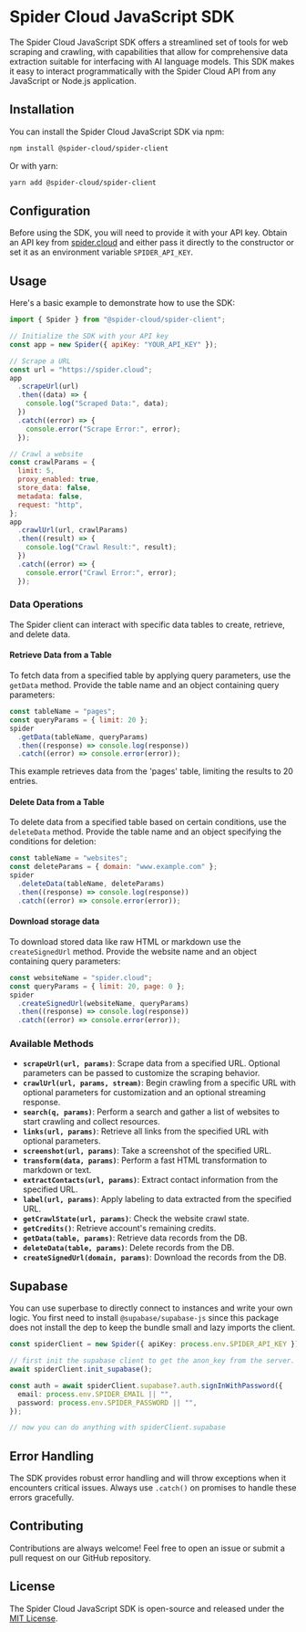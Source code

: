 # Spider Cloud JavaScript SDK

The Spider Cloud JavaScript SDK offers a streamlined set of tools for web scraping and crawling, with capabilities that allow for comprehensive data extraction suitable for interfacing with AI language models. This SDK makes it easy to interact programmatically with the Spider Cloud API from any JavaScript or Node.js application.

## Installation

You can install the Spider Cloud JavaScript SDK via npm:

```bash
npm install @spider-cloud/spider-client
```

Or with yarn:

```bash
yarn add @spider-cloud/spider-client
```

## Configuration

Before using the SDK, you will need to provide it with your API key. Obtain an API key from [spider.cloud](https://spider.cloud) and either pass it directly to the constructor or set it as an environment variable `SPIDER_API_KEY`.

## Usage

Here's a basic example to demonstrate how to use the SDK:

```javascript
import { Spider } from "@spider-cloud/spider-client";

// Initialize the SDK with your API key
const app = new Spider({ apiKey: "YOUR_API_KEY" });

// Scrape a URL
const url = "https://spider.cloud";
app
  .scrapeUrl(url)
  .then((data) => {
    console.log("Scraped Data:", data);
  })
  .catch((error) => {
    console.error("Scrape Error:", error);
  });

// Crawl a website
const crawlParams = {
  limit: 5,
  proxy_enabled: true,
  store_data: false,
  metadata: false,
  request: "http",
};
app
  .crawlUrl(url, crawlParams)
  .then((result) => {
    console.log("Crawl Result:", result);
  })
  .catch((error) => {
    console.error("Crawl Error:", error);
  });
```

### Data Operations

The Spider client can interact with specific data tables to create, retrieve, and delete data.

#### Retrieve Data from a Table

To fetch data from a specified table by applying query parameters, use the `getData` method. Provide the table name and an object containing query parameters:

```javascript
const tableName = "pages";
const queryParams = { limit: 20 };
spider
  .getData(tableName, queryParams)
  .then((response) => console.log(response))
  .catch((error) => console.error(error));
```

This example retrieves data from the 'pages' table, limiting the results to 20 entries.

#### Delete Data from a Table

To delete data from a specified table based on certain conditions, use the `deleteData` method. Provide the table name and an object specifying the conditions for deletion:

```javascript
const tableName = "websites";
const deleteParams = { domain: "www.example.com" };
spider
  .deleteData(tableName, deleteParams)
  .then((response) => console.log(response))
  .catch((error) => console.error(error));
```

#### Download storage data

To download stored data like raw HTML or markdown use the `createSignedUrl` method. Provide the website name and an object containing query parameters:

```javascript
const websiteName = "spider.cloud";
const queryParams = { limit: 20, page: 0 };
spider
  .createSignedUrl(websiteName, queryParams)
  .then((response) => console.log(response))
  .catch((error) => console.error(error));
```

### Available Methods

- **`scrapeUrl(url, params)`**: Scrape data from a specified URL. Optional parameters can be passed to customize the scraping behavior.
- **`crawlUrl(url, params, stream)`**: Begin crawling from a specific URL with optional parameters for customization and an optional streaming response.
- **`search(q, params)`**: Perform a search and gather a list of websites to start crawling and collect resources.
- **`links(url, params)`**: Retrieve all links from the specified URL with optional parameters.
- **`screenshot(url, params)`**: Take a screenshot of the specified URL.
- **`transform(data, params)`**: Perform a fast HTML transformation to markdown or text.
- **`extractContacts(url, params)`**: Extract contact information from the specified URL.
- **`label(url, params)`**: Apply labeling to data extracted from the specified URL.
- **`getCrawlState(url, params)`**: Check the website crawl state.
- **`getCredits()`**: Retrieve account's remaining credits.
- **`getData(table, params)`**: Retrieve data records from the DB.
- **`deleteData(table, params)`**: Delete records from the DB.
- **`createSignedUrl(domain, params)`**: Download the records from the DB.

## Supabase

You can use superbase to directly connect to instances and write your own logic. You first need to install `@supabase/supabase-js` since this package does not install the dep to keep the bundle small and lazy imports the client.

```ts
const spiderClient = new Spider({ apiKey: process.env.SPIDER_API_KEY });

// first init the supabase client to get the anon_key from the server.
await spiderClient.init_supabase();

const auth = await spiderClient.supabase?.auth.signInWithPassword({
  email: process.env.SPIDER_EMAIL || "",
  password: process.env.SPIDER_PASSWORD || "",
});

// now you can do anything with spiderClient.supabase
```

## Error Handling

The SDK provides robust error handling and will throw exceptions when it encounters critical issues. Always use `.catch()` on promises to handle these errors gracefully.

## Contributing

Contributions are always welcome! Feel free to open an issue or submit a pull request on our GitHub repository.

## License

The Spider Cloud JavaScript SDK is open-source and released under the [MIT License](https://opensource.org/licenses/MIT).

```

```
